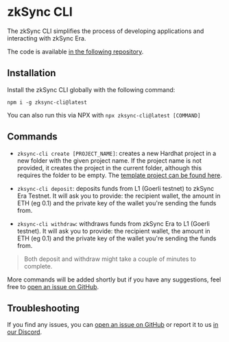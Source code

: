 # zkSync CLI

The zkSync CLI simplifies the process of developing applications and interacting with zkSync Era.

The code is available [in the following repository](https://github.com/matter-labs/zksync-cli).

## Installation

Install the zkSync CLI globally with the following command:

```
npm i -g zksync-cli@latest
```

You can also run this via NPX with `npx zksync-cli@latest [COMMAND]`

## Commands

- `zksync-cli create [PROJECT_NAME]`: creates a new Hardhat project in a new folder with the given project name. If the project name is not provided, it creates the project in the current folder, although this requires the folder to be empty. The [template project can be found here](https://github.com/matter-labs/zksync-hardhat-template).

- `zksync-cli deposit`: deposits funds from L1 (Goerli testnet) to zkSync Era Testnet. It will ask you to provide: the recipient wallet, the amount in ETH (eg 0.1) and the private key of the wallet you're sending the funds from.

- `zksync-cli withdraw`: withdraws funds from zkSync Era to L1 (Goerli testnet). It will ask you to provide: the recipient wallet, the amount in ETH (eg 0.1) and the private key of the wallet you're sending the funds from.

> Both deposit and withdraw might take a couple of minutes to complete.

More commands will be added shortly but if you have any suggestions, feel free to [open an issue on GitHub](https://github.com/matter-labs/zksync-cli/issues/new).

## Troubleshooting

If you find any issues, you can [open an issue on GitHub](https://github.com/matter-labs/zksync-cli/issues/new) or report it to us [in our Discord](https://join.zksync.dev/).
